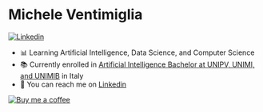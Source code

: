 # Michele Ventimiglia

[![Linkedin](https://img.shields.io/badge/LinkedIn-0077B5?style=for-the-badge&logo=linkedin&logoColor=white)](https://linkedin.com/in/michele-ventimiglia/)

- 📊 Learning Artificial Intelligence, Data Science, and Computer Science
- 📚 Currently enrolled in [Artificial Intelligence Bachelor at UNIPV, UNIMI, and UNIMIB](https://bai.unipv.it) in Italy
- 📧 You can reach me on [Linkedin](https://linkedin.com/in/michele-ventimiglia)

[![Buy me a coffee](https://img.shields.io/badge/Buy_Me_A_Coffee-FFDD00?style=for-the-badge&logo=buy-me-a-coffee&logoColor=black)](https://www.buymeacoffee.com/mikitwenty)
